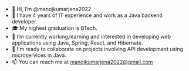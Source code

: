 - 👋 Hi, I’m @manojkumarjena2022
- 👀 I have 4 years of IT experience and work as a Java backend developer.
- 🎓 My highest graduation is BTech.
- 🌱 I’m currently working,learning and interested in developing web applications using Java, Spring, React, and Hibernate.
- 💼 I'm ready to collaborate on projects involving API development using microservices in Java.
- 📫 You can reach me at manojkumarjena2022@gmail.com

